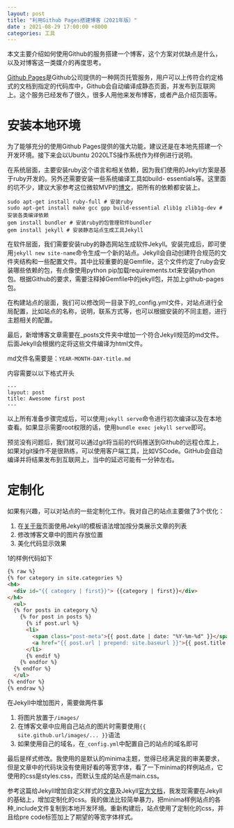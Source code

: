 ```yaml
---
layout: post
title: "利用Github Pages搭建博客（2021年版）"
date : 2021-08-29 17:00:00 +8000
categories: 工具
---
```


本文主要介绍如何使用Github的服务搭建一个博客，这个方案对优缺点是什么，以及对博客这一类媒介的再度思考。

[Github Pages](https://docs.github.com/en/pages/setting-up-a-github-pages-site-with-jekyll/creating-a-github-pages-site-with-jekyll)是Github公司提供的一种网页托管服务，用户可以上传符合约定格式的文档到指定的代码库中，Github会自动编译成静态页面，并发布到互联网上。这个服务已经发布了很久，很多人用他来发布博客，或者产品介绍页面等。

# 安装本地环境

为了能够充分的使用Github Pages提供的强大功能，建议还是在本地先搭建一个开发环境。接下来会以Ubuntu 2020LTS操作系统作为样例进行说明。

在系统层面，主要安装ruby这个语言和相关依赖，因为我们使用的Jekyll方案是基于ruby开发的。另外还需要安装一些系统编译工具如build- essentials等。这里面的坑不少，建议大家参考这位微软MVP的[博文](https://seankilleen.com/2020/07/building-my-jekyll-blog-with-ubuntu-on-wsl2/)，把所有的依赖都安装上。

```
sudo apt-get install ruby-full # 安装ruby
sudo apt-get install make gcc gpp build-essential zlib1g zlib1g-dev # 安装各类编译依赖
gem install bundler # 安装ruby的包管理软件bundler
gem install jekyll # 安装静态站点生成工具Jekyll
```

在软件层面，我们需要安装ruby的静态网站生成软件Jekyll。安装完成后，即可使用`jekyll new site-name`命令生成一个新的站点。Jekyll会自动创建符合规范的文件夹结构和一些配置文件。其中比较重要的是Gemfile，这个文件约定了ruby会安装哪些依赖的包，有点像使用python pip加载requirements.txt来安装python包。根据Github的要求，需要注释掉Gemfile中的jekyll包，并加上github-pages包。

在构建站点的层面，我们可以修改同一目录下的_config.yml文件，对站点进行全局配置，比如站点的名称，说明，联系方式等，也可以根据安装的不同主题，进行主题相关的配置。

最后，新增博客文章需要在_posts文件夹中增加一个符合Jekyll规范的md文件。后面Jekyll会根据约定将这些文件编译为html文件。

md文件名需要是：`YEAR-MONTH-DAY-title.md`

内容需要以以下格式开头

```
---
layout: post
title: Awesome first post
---
```

以上所有准备步骤完成后，可以使用`jekyll serve`命令进行初次编译以及在本地查看。如果显示需要root权限的话，使用`bundle exec jekyll serve`即可。

预览没有问题后，我们就可以通过git将当前的代码推送到Github的远程仓库上，如果对git操作不是很熟练，可以使用客户端工具，比如VSCode。GitHub会自动编译并将结果发布到互联网上，当中的延迟可能有一分钟左右。

# 定制化

如果有兴趣，可以对站点的一些定制化工作。我对自己的站点主要做了3个优化：

1. 在[关于我]({{site.github.url/about/}})页面使用Jekyll的模板语法增加按分类展示文章的列表
2. 修改博客文章中的图片存放位置
3. 美化代码显示效果

1的样例代码如下

```html
{% raw %}
{% for category in site.categories %}
<h4>
  <div id="{{ category | first}}"> {{category | first}}</div>
</h4>
  <ul>
  {% for posts in category %}
    {% for post in posts %}
      {% if post.url %}
      <li>
        <span class="post-meta">{{ post.date | date: "%Y-%m-%d" }}</span>
        <a href="{{ post.url | prepend: site.baseurl }}">{{ post.title }}</a>
      </li>
      {% endif %}
    {% endfor %}
  {% endfor %}
  </ul>
{% endfor %}
{% endraw %}
```

在Jekyll中增加图片，需要做两件事

1. 将图片放置于`/images/`
2. 在博客文章中应用自己站点的图片时需要使用`{{ site.github.url/images/... }}`语法
3. 如果使用自己的域名，在`_config.yml`中配置自己的站点的域名即可

最后是样式修改。我使用的是默认的minima主题，觉得已经满足我的审美要求，但是文章中的代码块没有使用好看的等宽字体，看了一下minima的样例站点，它使用的css是styles.css，而默认生成的站点是main.css。

参考这篇给Jekyll增加自定义样式的[文章](https://lzone.de/blog/How-to-use-custom-CSS-with-Jekyll-Minima-theme)及Jekyll[官方文档](https://jekyllrb.com/docs/step-by-step/07-assets/)，我发现需要在Jekyll的基础上，增加定制化的css。我的做法比较简单暴力，把minima样例站点的各种_include文件复制到本地开发环境。重新构建后，站点使用了定制化的css，并且给pre code标签加上了期望的等宽字体样式。
